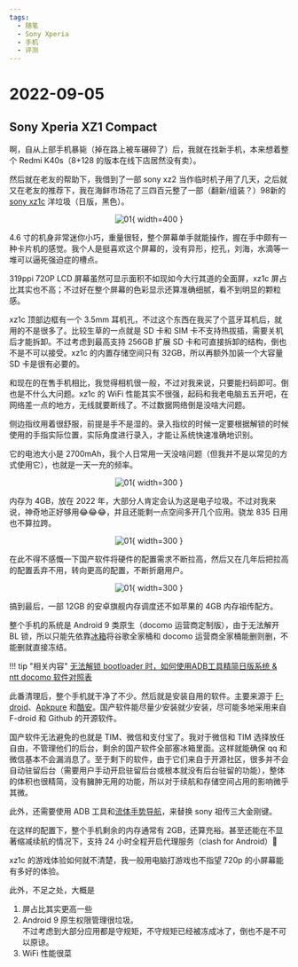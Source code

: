 ```yaml
---
tags:
  - 随笔
  - Sony Xperia
  - 手机
  - 评测
---
```


# 2022-09-05

## Sony Xperia XZ1 Compact

啊，自从上部手机暴毙（掉在路上被车碾碎了）后，我就在找新手机，本来想着整个 Redmi K40s（8+128 的版本在线下店居然没有卖）。

然后就在老友的帮助下，我借到了一部 sony xz2 当作临时机子用了几天，之后就又在老友的推荐下，我在海鲜市场花了三四百元整了一部（翻新/组装？）98新的 [sony xz1c](https://www.gsmarena.com/sony_xperia_xz1_compact-8610.php) 洋垃圾（日版，黑色）。

<center>

![01](./images/2022-09/sony-xz1c-01.jpg){ width=400 }

</center>

4.6 寸的机身非常迷你小巧，重量很轻，整个屏幕单手就能操作，握在手中颇有一种卡片机的感觉。我个人是挺喜欢这个屏幕的，没有异形，挖孔，刘海，水滴等一堆可以逼死强迫症的槽点。

319ppi 720P LCD 屏幕虽然可显示面积不如现如今大行其道的全面屏，xz1c 屏占比其实也不高；不过好在整个屏幕的色彩显示还算准确细腻，看不到明显的颗粒感。

xz1c 顶部边框有一个 3.5mm 耳机孔，不过这个东西在我买了个蓝牙耳机后，就用的不是很多了。比较生草的一点就是 SD 卡和 SIM 卡不支持热拔插，需要关机后才能拆卸。不过考虑到最高支持 256GB 扩展 SD 卡和可直接拆卸的结构，倒也不是不可以接受。xz1c 的内置存储空间只有 32GB，所以再额外加装一个大容量 SD 卡是很有必要的。

和现在的在售手机相比，我觉得相机很一般，不过对我来说，只要能扫码即可。倒也是不什么大问题。xz1c 的 WiFi 性能其实不很强，起码和我老电脑五五开吧，在网络差一点的地方，无线就要断线了。不过数据网络倒是没啥大问题。

侧边指纹用着很舒服，前提是手不是湿的。录入指纹的时候一定要根据解锁的时候使用的手指实际位置，实际角度进行录入，才能让系统快速准确地识别。

它的电池大小是 2700mAh，我个人日常用一天没啥问题（但我并不是以常见的方式使用它），也就是一天一充的频率。

<center>

![01](./images/2022-09/xz1c-3.png){ width=300 }

</center>

内存为 4GB，放在 2022 年，大部分人肯定会认为这是电子垃圾。不过对我来说，神奇地正好够用😂😂😂，并且还能剩一点空间多开几个应用。骁龙 835 日用也不算拉跨。

<center>

![01](./images/2022-09/xz1c-1.png){ width=300 }

</center>

在此不得不感慨一下国产软件将硬件的配置需求不断拉高，然后又在几年后把拉高的配置丢弃不用，转向更高的配置，不断折磨用户。

<center>

![01](./images/2022-09/xz1c-2.png){ width=300 }

</center>

搞到最后，一部 12GB 的安卓旗舰内存调度还不如苹果的 4GB 内存祖传配方。

整个手机的系统是 Android 9 类原生（docomo 运营商定制版），由于无法解开 BL 锁，所以只能先依靠[冰箱](https://iceboxdoc.catchingnow.com/)将谷歌全家桶和 docomo 运营商全家桶能删则删，不能删就直接冻结。

!!! tip "相关内容"
    [无法解锁 bootloader 时，如何使用ADB工具精简日版系统 & ntt docomo 软件对照表](https://www.bilibili.com/read/cv8250761/)

此番清理后，整个手机就干净了不少。然后就是安装自用的软件。主要来源于 [F-droid](https://f-droid.org/)、[Apkpure](https://apkpure.com/) 和[酷安](https://coolapk.com/)。国产软件能尽量少安装就少安装，尽可能多地采用来自 F-droid 和 Github 的开源软件。

国产软件无法避免的也就是 TIM、微信和支付宝了。我对于微信和 TIM 选择放任自由，不管理他们的后台，剩余的国产软件全部塞冰箱里面。这样就能确保 qq 和微信基本不会漏消息了。至于剩下的软件，由于它们来自于开源社区，很多并不会自动驻留后台（需要用户手动开启驻留后台或根本就没有后台驻留的功能），整体的体积也很精简，没有臃肿无用的功能，所以对于续航和存储空间占用的影响微乎其微。

此外，还需要使用 ADB 工具和[流体手势导航](https://play.google.com/store/apps/details?id=com.fb.fluid&hl=zh&gl=US)，来替换 sony 祖传三大金刚键。

在这样的配置下，整个手机剩余的内存通常有 2GB，还算充裕。甚至还能在不显著缩减续航的情况下，支持 24 小时全程开启代理服务（clash for Android）🤣

xz1c 的游戏体验如何就不清楚，我一般用电脑打游戏也不指望 720p 的小屏幕能有多好的体验。

此外，不足之处，大概是

1. 屏占比其实更高一些
2. Android 9 原生权限管理很垃圾。  
    不过考虑到大部分应用都是守规矩，不守规矩已经被冻成冰了，倒也不是不可以原谅。  
3. WiFi 性能很菜